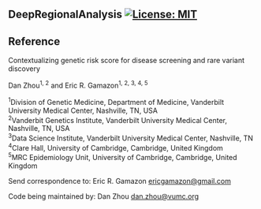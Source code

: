 ## DeepRegionalAnalysis [![License: MIT](https://img.shields.io/badge/License-MIT-yellow.svg)](https://github.com/gamazonlab/DeepRegionalAnalysis/blob/master/LICENSE)  

## Reference

Contextualizing genetic risk score for disease screening and rare variant discovery

Dan Zhou<sup>1, 2</sup> and Eric R. Gamazon<sup>1, 2, 3, 4, 5</sup>

<sup>1</sup>Division of Genetic Medicine, Department of Medicine, Vanderbilt University Medical Center, Nashville, TN, USA  
<sup>2</sup>Vanderbit Genetics Institute, Vanderbilt University Medical Center, Nashville, TN, USA  
<sup>3</sup>Data Science Institute, Vanderbilt University Medical Center, Nashville, TN  
<sup>4</sup>Clare Hall, University of Cambridge, Cambridge, United Kingdom  
<sup>5</sup>MRC Epidemiology Unit, University of Cambridge, Cambridge, United Kingdom  

Send correspondence to:
Eric R. Gamazon <ericgamazon@gmail.com>

Code being maintained by:
Dan Zhou <dan.zhou@vumc.org>
